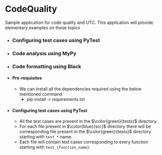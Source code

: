 # CodeQuality
Sample application for code quality and UTC. This application will provide elementary examples on these topics

* ### Configuring test cases using PyTest
* ### Code analysis using MyPy
* ### Code formatting using Black 

* #### Pre-requisites 
  * We can install all the dependencies required using the below mentioned command
    * pip install -r requirements.txt

* #### Configuring test cases using PyTest
  * All the test cases are present in the $\color{green}{tests}$ directory.
  * For each file present in $\color{blue}{src}$ directory there will be corresponding file present in the $\color{green}{tests}$ directory starting with `test_*` name.
  * Each file will contain test cases corresponding to every function starting with `test_{function_name}`.

